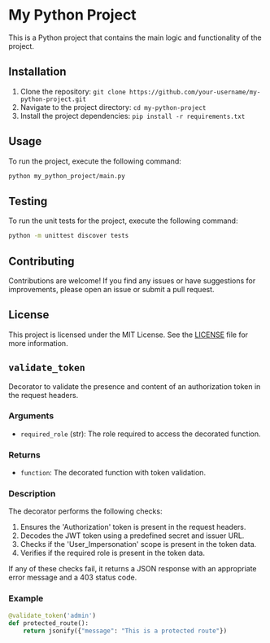 # My Python Project

This is a Python project that contains the main logic and functionality of the project.

## Installation

1. Clone the repository: `git clone https://github.com/your-username/my-python-project.git`
2. Navigate to the project directory: `cd my-python-project`
3. Install the project dependencies: `pip install -r requirements.txt`

## Usage

To run the project, execute the following command:

```bash
python my_python_project/main.py
```

## Testing

To run the unit tests for the project, execute the following command:

```bash
python -m unittest discover tests
```

## Contributing

Contributions are welcome! If you find any issues or have suggestions for improvements, please open an issue or submit a pull request.

## License

This project is licensed under the MIT License. See the [LICENSE](LICENSE) file for more information.

## `validate_token`

Decorator to validate the presence and content of an authorization token in the request headers.

### Arguments
- `required_role` (str): The role required to access the decorated function.

### Returns
- `function`: The decorated function with token validation.

### Description
The decorator performs the following checks:
1. Ensures the 'Authorization' token is present in the request headers.
2. Decodes the JWT token using a predefined secret and issuer URL.
3. Checks if the 'User_Impersonation' scope is present in the token data.
4. Verifies if the required role is present in the token data.

If any of these checks fail, it returns a JSON response with an appropriate error message and a 403 status code.

### Example
```python
@validate_token('admin')
def protected_route():
    return jsonify({"message": "This is a protected route"})